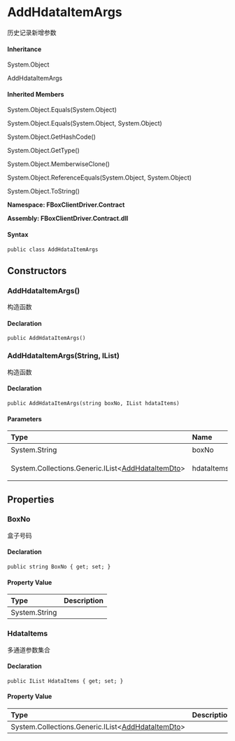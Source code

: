 # AddHdataItemArgs

历史记录新增参数

#### Inheritance

System.Object

AddHdataItemArgs

#### Inherited Members

System.Object.Equals\(System.Object\)

System.Object.Equals\(System.Object, System.Object\)

System.Object.GetHashCode\(\)

System.Object.GetType\(\)

System.Object.MemberwiseClone\(\)

System.Object.ReferenceEquals\(System.Object, System.Object\)

System.Object.ToString\(\)

**Namespace: FBoxClientDriver.Contract**

**Assembly: FBoxClientDriver.Contract.dll**

#### Syntax <a id="FBoxClientDriver_Contract_AddHdataItemArgs_syntax"></a>

```text
public class AddHdataItemArgs
```

## Constructors <a id="constructors"></a>

### AddHdataItemArgs\(\) <a id="FBoxClientDriver_Contract_AddHdataItemArgs__ctor"></a>

构造函数

#### Declaration

```text
public AddHdataItemArgs()
```

### AddHdataItemArgs\(String, IList\) <a id="FBoxClientDriver_Contract_AddHdataItemArgs__ctor_System_String_System_Collections_Generic_IList_FBoxClientDriver_Contract_AddHdataItemDto__"></a>

构造函数

#### Declaration

```text
public AddHdataItemArgs(string boxNo, IList hdataItems)
```

#### Parameters

| Type | Name | Description |
| :--- | :--- | :--- |
| System.String | boxNo | 盒子号码 |
| System.Collections.Generic.IList&lt;[AddHdataItemDto](https://docs.flexem.net/fbox/zh-cn/sdk/FBoxClientDriver.Contract.AddHdataItemDto.html)&gt; | hdataItems | 多通道参数集合 |

## Properties <a id="properties"></a>

### BoxNo <a id="FBoxClientDriver_Contract_AddHdataItemArgs_BoxNo"></a>

盒子号码

#### Declaration

```text
public string BoxNo { get; set; }
```

#### Property Value

| Type | Description |
| :--- | :--- |
| System.String |  |

### HdataItems <a id="FBoxClientDriver_Contract_AddHdataItemArgs_HdataItems"></a>

多通道参数集合

#### Declaration

```text
public IList HdataItems { get; set; }
```

#### Property Value

| Type | Description |
| :--- | :--- |
| System.Collections.Generic.IList&lt;[AddHdataItemDto](https://docs.flexem.net/fbox/zh-cn/sdk/FBoxClientDriver.Contract.AddHdataItemDto.html)&gt; |  |

